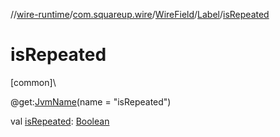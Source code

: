 //[wire-runtime](../../../../index.md)/[com.squareup.wire](../../index.md)/[WireField](../index.md)/[Label](index.md)/[isRepeated](is-repeated.md)

# isRepeated

[common]\

@get:[JvmName](https://kotlinlang.org/api/latest/jvm/stdlib/kotlin.jvm/-jvm-name/index.html)(name = "isRepeated")

val [isRepeated](is-repeated.md): [Boolean](https://kotlinlang.org/api/latest/jvm/stdlib/kotlin/-boolean/index.html)
